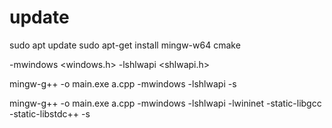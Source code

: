 # update
sudo apt update
sudo apt-get install mingw-w64 cmake

-mwindows  <windows.h>
-lshlwapi  <shlwapi.h>


mingw-g++ -o main.exe a.cpp -mwindows -lshlwapi -s

mingw-g++ -o main.exe a.cpp -mwindows -lshlwapi -lwininet -static-libgcc -static-libstdc++ -s